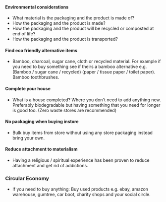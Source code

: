 #### Environmental considerations
- What material is the packaging and the product is made of?
- How the packaging and the product is made?
- How the packaging and the product will be recycled or composted at end of life?
- How the packaging and the product is transported?

#### Find eco friendly alternative items
- Bamboo, charcoal, sugar cane, cloth or recycled material. For example if you need to buy something see if theirs a bamboo alternative e.g. (Bamboo / sugar cane / recycled) (paper / tissue paper / toilet paper). Bamboo toothbrushes.

#### Complete your house
- What is a house completed? Where you don't need to add anything new. Preferably biodegradable but having something that you need for longer is good too. (Zero waste stores are recommended)

#### No packaging when buying instore
- Bulk buy items from store without using any store packaging instead bring your own.

#### Reduce attachment to materialism
- Having a religious / spiritual experience has been proven to reduce attachment and get rid of addictions.

### Circular Economy
- If you need to buy anything: Buy used products e.g. ebay, amazon warehouse, gumtree, car boot, charity shops and your social circle.
